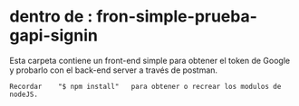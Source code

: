# dentro de : fron-simple-prueba-gapi-signin 

Esta carpeta contiene un front-end simple para obtener el token de Google y probarlo con el back-end server a través de postman.

```
Recordar    "$ npm install"   para obtener o recrear los modulos de nodeJS.
```